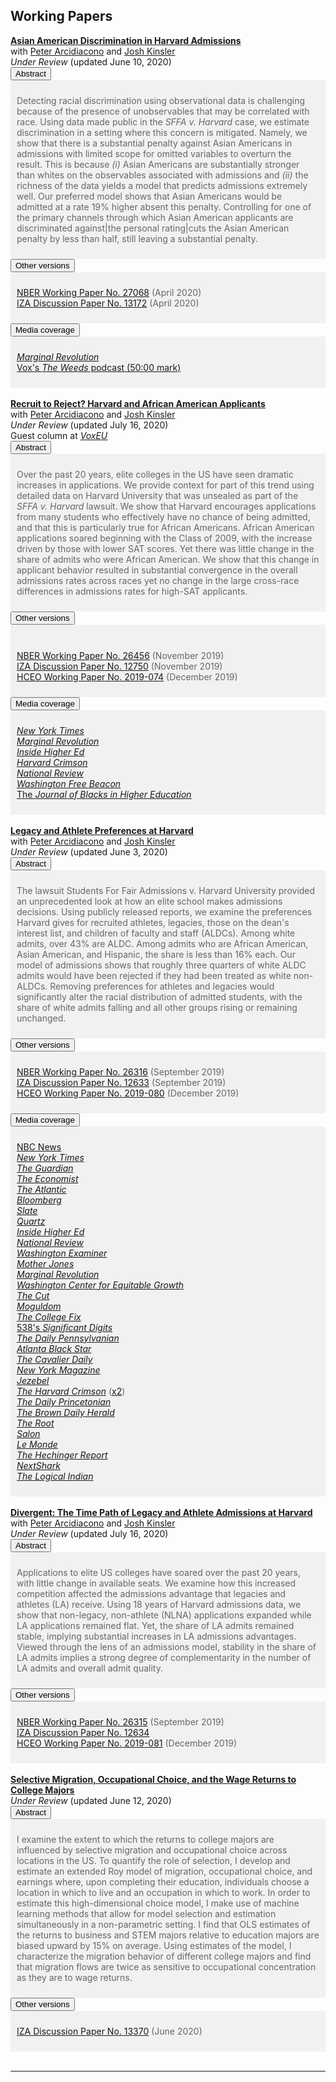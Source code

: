 <h2><a id="recent-papers-updated" class="anchor" href="#workingpapers" aria-hidden="true"><span class="octicon octicon-link"></span></a>Working Papers</h2>
    <p style="margin:0"> <a style="margin:0; font-size:100%; font-weight:bold" href="https://tyleransom.github.io/research/real_penalty.pdf">Asian American Discrimination in Harvard Admissions</a> <br> with <a href="http://public.econ.duke.edu/~psarcidi/">Peter Arcidiacono</a> and <a href="http://www.terry.uga.edu/directory/economics/josh-kinsler">Josh Kinsler</a> <br> <i>Under Review</i> (updated June 10, 2020) <br><button class="accordion"> 
    Abstract   
    </button>   
    <div class="panel" style="background-color: #F1F1F1; color: #666; padding: 10px;"><p> Detecting racial discrimination using observational data is challenging because of the presence of unobservables that may be correlated with race. Using data made public in the <i>SFFA v. Harvard</i> case, we estimate discrimination in a setting where this concern is mitigated. Namely, we show that there is a substantial penalty against Asian Americans in admissions with limited scope for omitted variables to overturn the result. This is because <i>(i)</i> Asian Americans are substantially stronger than whites on the observables associated with admissions and <i>(ii)</i> the richness of the data yields a model that predicts admissions extremely well. Our preferred model shows that Asian Americans would be admitted at a rate 19% higher absent this penalty. Controlling for one of the primary channels through which Asian American applicants are discriminated against|the personal rating|cuts the Asian American penalty by less than half, still leaving a substantial penalty. </p></div>
    <p style="margin:0"><button class="accordion">
      Other versions
    </button>
    <div class="panel" style="background-color: #F1F1F1; color: #666; padding: 10px;"><p> <a href="http://www.nber.org/papers/w27068">NBER Working Paper No. 27068</a> (April 2020) <br> <a href="https://www.iza.org/publications/dp/13172/asian-american-discrimination-in-harvard-admissions">IZA Discussion Paper No. 13172</a> (April 2020) </p></div>
    <p style="margin:0"><button class="accordion">
      Media coverage
    </button>
    <div class="panel" style="background-color: #F1F1F1; color: #666; padding: 10px;"><p> <a href="https://marginalrevolution.com/marginalrevolution/2020/04/assorted-non-covid-links.html"><i>Marginal Revolution</i></a> <br> <a href="https://podcasts.apple.com/us/podcast/how-to-win-elections/id1042433083?i=1000473678098">Vox's <i>The Weeds</i> podcast (50:00 mark)</a> </p></div><br>

   <p style="margin:0"> <a style="margin:0; font-size:100%; font-weight:bold" href="https://tyleransom.github.io/research/recruit_reject.pdf">Recruit to Reject? Harvard and African American Applicants</a> <br> with <a href="http://public.econ.duke.edu/~psarcidi/">Peter Arcidiacono</a> and <a href="http://www.terry.uga.edu/directory/economics/josh-kinsler">Josh Kinsler</a> <br> <i>Under Review</i> (updated July 16, 2020) <br> Guest column at <a href="https://voxeu.org/article/recruiting-practices-elite-universities-case-harvard"><i>VoxEU</i></a> <br><button class="accordion"> 
    Abstract   
    </button>   
    <div class="panel" style="background-color: #F1F1F1; color: #666; padding: 10px;"><p> Over the past 20 years, elite colleges in the US have seen dramatic increases in applications. We provide context for part of this trend using detailed data on Harvard University that was unsealed as part of the <i>SFFA v. Harvard</i> lawsuit. We show that Harvard encourages applications from many students who effectively have no chance of being admitted, and that this is particularly true for African Americans. African American applications soared beginning with the Class of 2009, with the increase driven by those with lower SAT scores. Yet there was little change in the share of admits who were African American. We show that this change in applicant behavior resulted in substantial convergence in the overall admissions rates across races yet no change in the large cross-race differences in admissions rates for high-SAT applicants. </p></div>
    <p style="margin:0"><button class="accordion">
      Other versions
    </button>
    <div class="panel" style="background-color: #F1F1F1; color: #666; padding: 10px;"><p> <br> <a href="http://www.nber.org/papers/w26456">NBER Working Paper No. 26456</a> (November 2019) <br> <a href="https://www.iza.org/publications/dp/12750/recruit-to-reject-harvard-and-african-american-applicants">IZA Discussion Paper No. 12750</a> (November 2019) <br> <a href="https://hceconomics.uchicago.edu/research/working-paper/recruit-reject-harvard-and-african-american-applicants">HCEO Working Paper No. 2019-074</a> (December 2019) </p></div>
    <p style="margin:0"><button class="accordion">
      Media coverage
    </button>
    <div class="panel" style="background-color: #F1F1F1; color: #666; padding: 10px;"><p> <a href="https://www.nytimes.com/2019/11/29/us/harvard-admissions-recruit-letter.html"><i>New York Times</i></a> <br> <a href="https://marginalrevolution.com/marginalrevolution/2019/11/harvard-sentences-to-ponder.html"><i>Marginal Revolution</i></a> <br> <a href="https://www.insidehighered.com/admissions/article/2019/11/25/harvard-faces-scrutiny-black-applicants-it-rejects"><i>Inside Higher Ed</i></a> <br> <a href="https://www.thecrimson.com/article/2019/11/20/Arcidiacono-working-paper/"><i>Harvard Crimson</i></a> <br> <a href="https://www.nationalreview.com/corner/is-harvard-leading-on-black-applicants/"><i>National Review</i></a> <br> <a href="https://freebeacon.com/issues/harvard-recruited-to-reject-thousands-of-black-kids-study-shows/"><i>Washington Free Beacon</i></a> <br> <a href="https://www.jbhe.com/2019/11/study-charges-harvard-with-recruiting-black-applicants-who-have-no-chance-of-admission">The <i>Journal of Blacks in Higher Education</i></a> </p></div><br>

   <p style="margin:0"> <a style="margin:0; font-size:100%; font-weight:bold" href="https://tyleransom.github.io/research/legacyathlete.pdf">Legacy and Athlete Preferences at Harvard</a> <br> with <a href="http://public.econ.duke.edu/~psarcidi/">Peter Arcidiacono</a> and <a href="http://www.terry.uga.edu/directory/economics/josh-kinsler">Josh Kinsler</a> <br> <i>Under Review</i> (updated June 3, 2020) <br><button class="accordion"> 
    Abstract   
    </button>   
    <div class="panel" style="background-color: #F1F1F1; color: #666; padding: 10px;"><p> The lawsuit Students For Fair Admissions v. Harvard University provided an unprecedented look at how an elite school makes admissions decisions. Using publicly released reports, we examine the preferences Harvard gives for recruited athletes, legacies, those on the dean's interest list, and children of faculty and staff (ALDCs). Among white admits, over 43% are ALDC. Among admits who are African American, Asian American, and Hispanic, the share is less than 16% each. Our model of admissions shows that roughly three quarters of white ALDC admits would have been rejected if they had been treated as white non-ALDCs. Removing preferences for athletes and legacies would significantly alter the racial distribution of admitted students, with the share of white admits falling and all other groups rising or remaining unchanged. </p></div>
    <p style="margin:0"><button class="accordion">
      Other versions
    </button>
    <div class="panel" style="background-color: #F1F1F1; color: #666; padding: 10px;"><p> <a href="http://www.nber.org/papers/w26316">NBER Working Paper No. 26316</a> (September 2019) <br> <a href="https://www.iza.org/publications/dp/12633/legacy-and-athlete-preferences-at-harvard">IZA Discussion Paper No. 12633</a> (September 2019) <br> <a href="https://hceconomics.uchicago.edu/research/working-paper/legacy-and-athlete-preferences-harvard">HCEO Working Paper No. 2019-080</a> (December 2019) </p></div>
    <p style="margin:0"><button class="accordion">
      Media coverage
    </button>
    <div class="panel" style="background-color: #F1F1F1; color: #666; padding: 10px;"><p> <a href="https://www.nbcnews.com/news/us-news/study-harvard-finds-43-percent-white-students-are-legacy-athletes-n1060361">NBC News</a> <br> <a href="https://www.nytimes.com/2019/09/21/opinion/sunday/college-admissions-diversity.html"><i>New York Times</i></a> <br> <a href="https://www.theguardian.com/education/2019/oct/01/harvard-admissions-process-white-privilege"><i>The Guardian</i></a> <br> <a href="https://www.economist.com/graphic-detail/2019/10/04/does-harvard-accept-its-cleverest-applicants"><i>The Economist</i></a> <br> <a href="https://www.theatlantic.com/ideas/archive/2019/10/harvard-university-and-scandal-sports-recruitment/599248/"><i>The Atlantic</i></a> <br> <a href="https://www.bloomberg.com/opinion/articles/2019-09-23/harvard-s-legacies-are-nothing-to-be-proud-of"><i>Bloomberg</i></a> <br> <a href="https://slate.com/business/2019/09/harvard-admissions-affirmative-action-white-students-legacy-athletes-donors.html"><i>Slate</i></a> <br> <a href="https://qz.com/1713033/at-harvard-43-percent-of-white-students-are-legacies-or-athletes/"><i>Quartz</i></a> <br> <a href="https://www.insidehighered.com/admissions/views/2020/01/27/paper-reveals-advantages-harvard-gives-some-groups-admissions-opinion"><i>Inside Higher Ed</i></a> <br> <a href="https://www.nationalreview.com/2019/09/harvard-legacy-preferences-national-disgrace/"><i>National Review</i></a> <br> <a href="https://www.washingtonexaminer.com/opinion/harvards-legacy-college-admissions-are-affirmative-action-for-rich-white-people"><i>Washington Examiner</i></a> <br> <a href="https://www.motherjones.com/kevin-drum/2019/09/a-raw-look-at-harvards-affirmative-action-for-white-kids/"><i>Mother Jones</i></a> <br> <a href="https://marginalrevolution.com/marginalrevolution/2019/09/how-harvard-makes-admissions-decisions.html"><i>Marginal Revolution</i></a> <br> <a href="https://equitablegrowth.org/higher-education-is-not-the-u-s-mobility-engine-it-could-be-because-admissions-practices-are-rigging-the-system/"><i>Washington Center for Equitable Growth</i></a> <br> <a href="https://www.thecut.com/2019/09/harvard-college-admissions-scam.html"><i>The Cut</i></a> <br> <a href="https://moguldom.com/228145/43-percent-of-white-harvard-admissions-are-athletes-legacies-deans-list-and-kids-of-staff-vs-16-percent-of-black-admits/"><i>Moguldom</i></a> <br> <a href="https://www.thecollegefix.com/bulletin-board/harvard-would-admit-50-percent-more-asian-americans-without-legacy-athlete-and-racial-preferences/"><i>The College Fix</i></a> <br> <a href="https://fivethirtyeight.com/features/significant-digits-for-wednesday-sept-25-2019/">538's <i>Significant Digits</i></a> <br> <a href="https://www.thedp.com/article/2019/09/penn-upenn-philadelphia-harvard-admissions-legacy-athletes"><i>The Daily Pennsylvanian</i></a> <br> <a href="https://atlantablackstar.com/2019/09/27/the-real-affirmative-action-research-on-harvard-admissions-process-exposes-benefits-reaped-by-43-of-white-admitted-students/"><i>Atlanta Black Star</i></a> <br> <a href="https://www.cavalierdaily.com/article/2019/09/asch-there-is-plenty-of-affirmative-action-for-rich-people"><i>The Cavalier Daily</i></a> <br> <a href="http://nymag.com/intelligencer/2019/09/harvard-affirmative-action-white-people-meritocracy.html"><i>New York Magazine</i></a> <br> <a href="https://jezebel.com/all-the-white-sons-go-to-harvard-1838638203"><i>Jezebel</i></a> <br> <a href="https://www.thecrimson.com/article/2019/10/1/editorial-admissions-equitable/"><i>The Harvard Crimson</i></a> (<a href="https://www.thecrimson.com/article/2019/10/23/nber-admissions-data/">x2</a>) <br> <a href="http://www.dailyprincetonian.com/article/2019/10/geography-is-destiny-at-princeton"><i>The Daily Princetonian</i></a> <br> <a href="http://www.browndailyherald.com/2019/10/18/aman-20-end-athletic-recruitment-legacy-admission/"><i>The Brown Daily Herald</i></a> <br> <a href="https://www.theroot.com/report-two-out-of-every-5-white-harvard-students-got-i-1838678438"><i>The Root</i></a> <br> <a href="https://www.salon.com/2019/10/06/harvards-systemic-nepotism-revealed-43-percent-of-admitted-white-students-were-legacies/"><i>Salon</i></a> <br> <a href="https://www.lemonde.fr/economie/article/2019/10/09/paul-seabright-a-harvard-mieux-etre-riche-blanc-et-sportif_6014754_3234.html"><i>Le Monde</i></a> <br> <a href="https://hechingerreport.org/harvard-critic-finds-white-jocks-and-rich-kids-get-preferential-treatment-in-admissions/"><i>The Hechinger Report</i></a> <br> <a href="https://nextshark.com/white-harvard-students-privileged-loopholes-study/"><i>NextShark</i></a> <br> <a href="https://thelogicalindian.com/awareness/harvard-students-legacies/"><i>The Logical Indian</i></a> </p></div><br>

   <p style="margin:0"> <a style="margin:0; font-size:100%; font-weight:bold" href="https://tyleransom.github.io/research/divergent.pdf">Divergent: The Time Path of Legacy and Athlete Admissions at Harvard</a> <br> with <a href="http://public.econ.duke.edu/~psarcidi/">Peter Arcidiacono</a> and <a href="http://www.terry.uga.edu/directory/economics/josh-kinsler">Josh Kinsler</a> <br> <i>Under Review</i> (updated July 16, 2020) <br><button class="accordion"> 
    Abstract   
    </button>   
    <div class="panel" style="background-color: #F1F1F1; color: #666; padding: 10px;"><p> Applications to elite US colleges have soared over the past 20 years, with little change in available seats. We examine how this increased competition affected the admissions advantage that legacies and athletes (LA) receive. Using 18 years of Harvard admissions data, we show that non-legacy, non-athlete (NLNA) applications expanded while LA applications remained flat. Yet, the share of LA admits remained stable, implying substantial increases in LA admissions advantages. Viewed through the lens of an admissions model, stability in the share of LA admits implies a strong degree of complementarity in the number of LA admits and overall admit quality. </p></div>
    <p style="margin:0"><button class="accordion">
      Other versions
    </button>
    <div class="panel" style="background-color: #F1F1F1; color: #666; padding: 10px;"><p> <a href="http://www.nber.org/papers/w26315">NBER Working Paper No. 26315</a> (September 2019) <br> <a href="https://www.iza.org/publications/dp/12634/divergent-the-time-path-of-legacy-and-athlete-admissions-at-harvard">IZA Discussion Paper No. 12634</a> <br> <a href="https://hceconomics.uchicago.edu/research/working-paper/divergent-time-path-legacy-and-athlete-admissions-harvard">HCEO Working Paper No. 2019-081</a> (December 2019) </p></div><br>

   <p style="margin:0"> <a style="margin:0; font-size:100%; font-weight:bold" href="https://tyleransom.github.io/research/roymajors.pdf">Selective Migration, Occupational Choice, and the Wage Returns to College Majors</a> <br> <i>Under Review</i> (updated June 12, 2020) <br><button class="accordion">
      Abstract
    </button>
    <div class="panel" style="background-color: #F1F1F1; color: #666; padding: 10px;"><p> I examine the extent to which the returns to college majors are influenced by selective migration and occupational choice across locations in the US. To quantify the role of selection, I develop and estimate an extended Roy model of migration, occupational choice, and earnings where, upon completing their education, individuals choose a location in which to live and an occupation in which to work. In order to estimate this high-dimensional choice model, I make use of machine learning methods that allow for model selection and estimation simultaneously in a non-parametric setting. I find that OLS estimates of the returns to business and STEM majors relative to education majors are biased upward by 15% on average. Using estimates of the model, I characterize the migration behavior of different college majors and find that migration flows are twice as sensitive to occupational concentration as they are to wage returns.</p></div>
    <p style="margin:0"><button class="accordion">
      Other versions
    </button>
    <div class="panel" style="background-color: #F1F1F1; color: #666; padding: 10px;"><p> <a href="https://www.iza.org/publications/dp/13370/selective-migration-occupational-choice-and-the-wage-returns-to-college-majors">IZA Discussion Paper No. 13370</a> (June 2020) </p></div><br>

   <hr>
